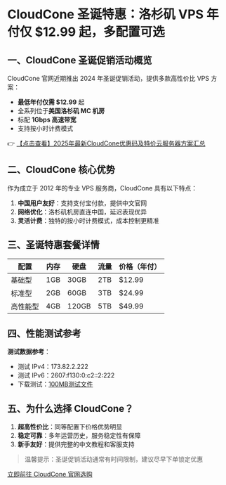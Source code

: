 # CloudCone 圣诞特惠：洛杉矶 VPS 年付仅 $12.99 起，多配置可选

## 一、CloudCone 圣诞促销活动概览

CloudCone 官网近期推出 2024 年圣诞促销活动，提供多款高性价比 VPS 方案：
- **最低年付仅需 $12.99** 起
- 全系列位于**美国洛杉矶 MC 机房**
- 标配 **1Gbps 高速带宽**
- 支持按小时计费模式

👉 [【点击查看】2025年最新CloudCone优惠码及特价云服务器方案汇总](https://bit.ly/Cloudcone)

## 二、CloudCone 核心优势

作为成立于 2012 年的专业 VPS 服务商，CloudCone 具有以下特点：
1. **中国用户友好**：支持支付宝付款，提供中文官网
2. **网络优化**：洛杉矶机房直连中国，延迟表现优异
3. **灵活计费**：独特的按小时计费模式，成本控制更精准

## 三、圣诞特惠套餐详情

| 配置       | 内存 | 硬盘 | 流量   | 价格（年付） |
|------------|------|------|--------|--------------|
| 基础型     | 1GB  | 30GB | 2TB    | $12.99       |
| 标准型     | 2GB  | 60GB | 3TB    | $24.99       |
| 高性能型   | 4GB  | 120GB| 5TB    | $49.99       |

## 四、性能测试参考

**测试数据参考**：
- 测试 IPv4：173.82.2.222
- 测试 IPv6：2607:f130:0:c2::2:222
- 下载测试：[100MB测试文件](http://la.lg.cloudc.one/100MB.test)

## 五、为什么选择 CloudCone？

1. **超高性价比**：同等配置下价格优势明显
2. **稳定可靠**：多年运营历史，服务稳定性有保障
3. **新手友好**：提供完整的中文教程和客服支持

> 温馨提示：圣诞促销活动通常有时间限制，建议尽早下单锁定优惠

[立即前往 CloudCone 官网选购](https://bit.ly/Cloudcone)